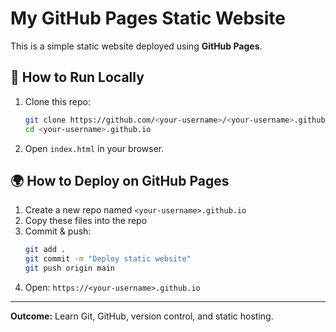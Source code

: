 # My GitHub Pages Static Website

This is a simple static website deployed using **GitHub Pages**.

## 🚀 How to Run Locally
1. Clone this repo:
   ```bash
   git clone https://github.com/<your-username>/<your-username>.github.io
   cd <your-username>.github.io
   ```

2. Open `index.html` in your browser.

## 🌍 How to Deploy on GitHub Pages
1. Create a new repo named `<your-username>.github.io`
2. Copy these files into the repo
3. Commit & push:
   ```bash
   git add .
   git commit -m "Deploy static website"
   git push origin main
   ```
4. Open: `https://<your-username>.github.io`

---
**Outcome:** Learn Git, GitHub, version control, and static hosting.
